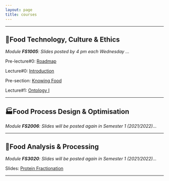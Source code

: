 ```yaml
---
layout: page
title: courses
---
```

---
## :green_salad:Food Technology, Culture & Ethics 
*Module **FS1005**: Slides posted by 4 pm each Wednesday ...*

Pre-lecture#0: [Roadmap](http://edibotopic.github.io/lecture-slides/pre_lecture_0.html)

Lecture#0: [Introduction](http://edibotopic.github.io/lecture-slides/FS1005_0.html)

Pre-section: [Knowing Food](http://edibotopic.github.io/lecture-slides/pre_lecture_1to5.html)

Lecture#1: [Ontology I](http://edibotopic.github.io/lecture-slides/FS1005_1.html)

<!-- Lecture#2: [Ontology II](http://edibotopic.github.io/lecture-slides/FS1005_2.html) -->

<!-- Lecture#3: [Epistemology I](http://edibotopic.github.io/lecture-slides/FS1005_3.html) -->

<!-- Lecture#4: [Epistemology II](http://edibotopic.github.io/lecture-slides/FS1005_4.html) -->

<!-- Lecture#5: [Epistemology III](http://edibotopic.github.io/lecture-slides/FS1005_5.html) -->

<!-- Lecture#6: [Semiotics I](http://edibotopic.github.io/lecture-slides/FS1005_6.html) -->

<!-- Lecture#7: [Semiotics II](http://edibotopic.github.io/lecture-slides/FS1005_7.html) -->

<!-- Lecture#8: [Rhetoric](http://edibotopic.github.io/lecture-slides/FS1005_8.html) -->

<!-- Lecture#9: [Molecules and Structure I: Dispersions](http://edibotopic.github.io/lecture-slides/FS1005_11.html) -->

<!-- Revision for [S1 Exam](http://edibotopic.github.io/lecture-slides/FS1005_9.html) -->

<!-- Feedback on [S1 Content](http://edibotopic.github.io/lecture-slides/FS1005_10.html) -->

<!-- Lecture#10: [(Re)Introduction](http://edibotopic.github.io/lecture-slides/FS1005_12.html) -->

<!-- Lecture#11: [Molecules and Structure II: Protein Story](http://edibotopic.github.io/lecture-slides/FS1005_13.html) -->

<!-- Lecture#12: [Food Technology I: Science, Art, Design](http://edibotopic.github.io/lecture-slides/FS1005_14.html) -->

<!-- Lecture#13: [Food Technology II: Technological Development](http://edibotopic.github.io/lecture-slides/FS1005_15.html) -->

<!-- Lecture#14: [Techno-ethics I: Introduction](http://edibotopic.github.io/lecture-slides/FS1005_16.html) -->

<!-- Lecture#15: [Intermission: Pre-recording a Group Presentation](http://edibotopic.github.io/lecture-slides/FS1005_17.html) -->

<!-- Lecture#16: [Techno-ethics II: Consequences](http://edibotopic.github.io/lecture-slides/FS1005_18.html) -->

<!-- Lecture#17: [Techno-ethics III: Sustainability](http://edibotopic.github.io/lecture-slides/FS1005_19.html) -->

---

## :factory:Food Process Design & Optimisation 
*Module **FS2006**: Slides will be posted again in Semester 1 (2021/2022)...*

<!-- Lecture#0: [Introduction](http://edibotopic.github.io/lecture-slides/FS2006_0.html)

Lecture#1: [Food Physics I](http://edibotopic.github.io/lecture-slides/FS2006_1.html)

Lecture#2: [Food Physics II](http://edibotopic.github.io/lecture-slides/FS2006_2.html)

Lecture#3: [Engineering Principles I](http://edibotopic.github.io/lecture-slides/FS2006_3.html)

Lecture#4: [Engineering Principles II](http://edibotopic.github.io/lecture-slides/FS2006_4.html)

Lecture#5: [Engineering Principles III](http://edibotopic.github.io/lecture-slides/FS2006_5.html)

Lecture#6: [Hydrostatics I](http://edibotopic.github.io/lecture-slides/FS2006_6.html)

Lecture#7: [Intermission: Excel Basics](http://edibotopic.github.io/lecture-slides/FS2006_7.html)

Lecture#8: [Hydrostatics II](http://edibotopic.github.io/lecture-slides/FS2006_8.html)

Lecture#9: [Hydrodynamics I](http://edibotopic.github.io/lecture-slides/FS2006_9.html)

Lecture#10: [Hydrodynamics II](http://edibotopic.github.io/lecture-slides/FS2006_10.html)

Lecture#11: [Intermission: Typing Math](http://edibotopic.github.io/lecture-slides/FS2006_11.html)

Lecture#12: [Hydrodynamics III](http://edibotopic.github.io/lecture-slides/FS2006_12.html)

Lecture#13: [Separations I](http://edibotopic.github.io/lecture-slides/fs2006_13.html)

Lecture#14: [Separations II](http://edibotopic.github.io/lecture-slides/FS2006_14.html)

Lecture#15: [Separations III](http://edibotopic.github.io/lecture-slides/FS2006_15.html)

Lecture#16: [Evaporation, Bulk Solids, Industry 4.0](http://edibotopic.github.io/lecture-slides/FS2006_16.html) -->

---

## :microscope:Food Analysis & Processing 
*Module **FS3020**: Slides will be posted again in Semester 1 (2021/2022)...*

Slides: [Protein Fractionation](http://edibotopic.github.io/lecture-slides/FS3020_pro_frac.html)

---
